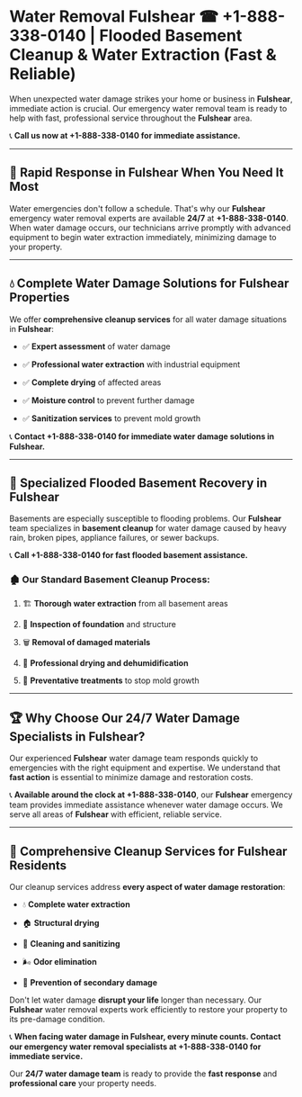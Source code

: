 # Water Removal Fulshear ☎ +1-888-338-0140 | Flooded Basement Cleanup & Water Extraction (Fast & Reliable)

When unexpected water damage strikes your home or business in **Fulshear**, immediate action is crucial. Our emergency water removal team is ready to help with fast, professional service throughout the **Fulshear** area. 

📞 **Call us now at +1-888-338-0140 for immediate assistance.**
---
## 🚀 Rapid Response in Fulshear When You Need It Most
Water emergencies don't follow a schedule. That's why our **Fulshear** emergency water removal experts are available **24/7** at **+1-888-338-0140**. When water damage occurs, our technicians arrive promptly with advanced equipment to begin water extraction immediately, minimizing damage to your property.
---
## 💧 Complete Water Damage Solutions for Fulshear Properties
We offer **comprehensive cleanup services** for all water damage situations in **Fulshear**:
- ✅ **Expert assessment** of water damage  
- ✅ **Professional water extraction** with industrial equipment  
- ✅ **Complete drying** of affected areas  
- ✅ **Moisture control** to prevent further damage  
- ✅ **Sanitization services** to prevent mold growth  
📞 **Contact +1-888-338-0140 for immediate water damage solutions in Fulshear.**
---
## 🌊 Specialized Flooded Basement Recovery in Fulshear
Basements are especially susceptible to flooding problems. Our **Fulshear** team specializes in **basement cleanup** for water damage caused by heavy rain, broken pipes, appliance failures, or sewer backups. 
📞 **Call +1-888-338-0140 for fast flooded basement assistance.**
### 🏚️ Our Standard Basement Cleanup Process:
1. 🏗️ **Thorough water extraction** from all basement areas  
2. 🔎 **Inspection of foundation** and structure  
3. 🗑️ **Removal of damaged materials**  
4. 💨 **Professional drying and dehumidification**  
5. 🚫 **Preventative treatments** to stop mold growth  
---
## 🏆 Why Choose Our 24/7 Water Damage Specialists in Fulshear?
Our experienced **Fulshear** water damage team responds quickly to emergencies with the right equipment and expertise. We understand that **fast action** is essential to minimize damage and restoration costs.
📞 **Available around the clock at +1-888-338-0140**, our **Fulshear** emergency team provides immediate assistance whenever water damage occurs. We serve all areas of **Fulshear** with efficient, reliable service.
---
## 🧹 Comprehensive Cleanup Services for Fulshear Residents
Our cleanup services address **every aspect of water damage restoration**:
- 💧 **Complete water extraction**  
- 🏠 **Structural drying**  
- 🧼 **Cleaning and sanitizing**  
- 🌬️ **Odor elimination**  
- 🚫 **Prevention of secondary damage**  
Don't let water damage **disrupt your life** longer than necessary. Our **Fulshear** water removal experts work efficiently to restore your property to its pre-damage condition.
📞 **When facing water damage in Fulshear, every minute counts. Contact our emergency water removal specialists at +1-888-338-0140 for immediate service.**
Our **24/7 water damage team** is ready to provide the **fast response** and **professional care** your property needs.
